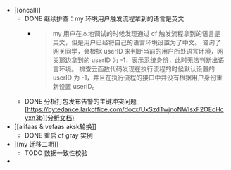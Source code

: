 - [[oncall]]
	- DONE 继续排查：my 环境用户触发流程拿到的语言是英文
		- > my 用户在本地调试的时候发现通过 cf 触发流程拿到的语言是英文，但是用户已经将自己的语言环境设置为了中文。
		  咨询了网关同学，会根据 userID 来判断当前的用户所处语言环境，网关那边拿到的 userID 为 -1，表示系统身份，此时无法判断出语言环境。
		  排查云函数代码发现在执行流程的时候默认设置的 userID 为 -1，并且在执行流程的接口中并没有根据用户身份重新设置 userID。
	- DONE 分析打包发布告警的主键冲突问题 [https://bytedance.larkoffice.com/docx/UxSzdTwjnoNWIsxF2OEcHcyxn3b](分析文档)
- [[alifaas & vefaas aksk轮换]]
	- DONE 重启 cf gray 实例
- [[my 迁移二期]]
	- TODO 数据一致性校验
-